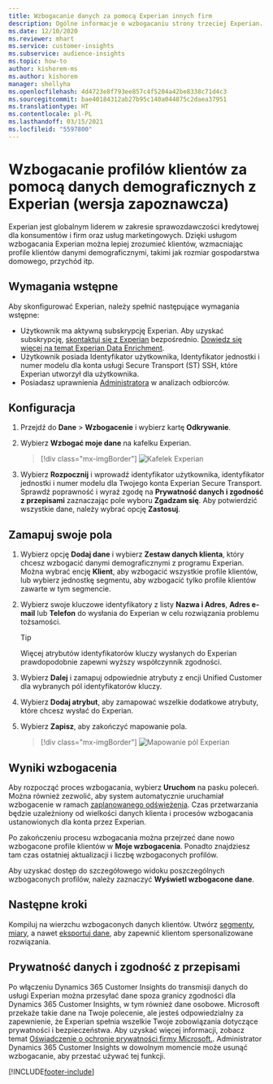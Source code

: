 ```yaml
---
title: Wzbogacanie danych za pomocą Experian innych firm
description: Ogólne informacje o wzbogacaniu strony trzeciej Experian.
ms.date: 12/10/2020
ms.reviewer: mhart
ms.service: customer-insights
ms.subservice: audience-insights
ms.topic: how-to
author: kishorem-ms
ms.author: kishorem
manager: shellyha
ms.openlocfilehash: 4d4723e8f793ee857c4f5204a42be8338c71d4c3
ms.sourcegitcommit: bae40184312ab27b95c140a044875c2daea37951
ms.translationtype: HT
ms.contentlocale: pl-PL
ms.lasthandoff: 03/15/2021
ms.locfileid: "5597800"
---
```

# <a name="enrich-customer-profiles-with-demographics-from-experian-preview"></a>Wzbogacanie profilów klientów za pomocą danych demograficznych z Experian (wersja zapoznawcza)

Experian jest globalnym liderem w zakresie sprawozdawczości kredytowej dla konsumentów i firm oraz usług marketingowych. Dzięki usługom wzbogacania Experian można lepiej zrozumieć klientów, wzmacniając profile klientów danymi demograficznymi, takimi jak rozmiar gospodarstwa domowego, przychód itp.

## <a name="prerequisites"></a>Wymagania wstępne

Aby skonfigurować Experian, należy spełnić następujące wymagania wstępne:

- Użytkownik ma aktywną subskrypcję Experian. Aby uzyskać subskrypcję, [skontaktuj się z Experian](https://www.experian.com/marketing-services/contact) bezpośrednio. [Dowiedz się więcej na temat Experian Data Enrichment](https://www.experian.com/marketing-services/microsoft?cmpid=ems_web_mci_cdppage).
- Użytkownik posiada Identyfikator użytkownika, Identyfikator jednostki i numer modelu dla konta usługi Secure Transport (ST) SSH, które Experian utworzył dla użytkownika.
- Posiadasz uprawnienia [Administratora](permissions.md#administrator) w analizach odbiorców.

## <a name="configuration"></a>Konfiguracja

1. Przejdź do **Dane** > **Wzbogacenie** i wybierz kartę **Odkrywanie**.

1. Wybierz **Wzbogać moje dane** na kafelku Experian.

   > [!div class="mx-imgBorder"]
   > ![Kafelek Experian](media/experian-tile.png "Kafelek Experian")

1. Wybierz **Rozpocznij** i wprowadź identyfikator użytkownika, identyfikator jednostki i numer modelu dla Twojego konta Experian Secure Transport. Sprawdź poprawność i wyraź zgodę na **Prywatność danych i zgodność z przepisami** zaznaczając pole wyboru **Zgadzam się**. Aby potwierdzić wszystkie dane, należy wybrać opcję **Zastosuj**.

## <a name="map-your-fields"></a>Zamapuj swoje pola

1.  Wybierz opcję **Dodaj dane** i wybierz **Zestaw danych klienta**, który chcesz wzbogacić danymi demograficznymi z programu Experian. Można wybrać encję **Klient**, aby wzbogacić wszystkie profile klientów, lub wybierz jednostkę segmentu, aby wzbogacić tylko profile klientów zawarte w tym segmencie.

1. Wybierz swoje kluczowe identyfikatory z listy **Nazwa i Adres**, **Adres e-mail** lub **Telefon** do wysłania do Experian w celu rozwiązania problemu tożsamości.

   > [!TIP]
   > Więcej atrybutów identyfikatorów kluczy wysłanych do Experian prawdopodobnie zapewni wyższy współczynnik zgodności.

1. Wybierz **Dalej** i zamapuj odpowiednie atrybuty z encji Unified Customer dla wybranych pól identyfikatorów kluczy.

1. Wybierz **Dodaj atrybut**, aby zamapować wszelkie dodatkowe atrybuty, które chcesz wysłać do Experian.

1.  Wybierz **Zapisz**, aby zakończyć mapowanie pola.

    > [!div class="mx-imgBorder"]
    > ![Mapowanie pól Experian](media/experian-field-mapping.png "Mapowanie pól Experian")

## <a name="enrichment-results"></a>Wyniki wzbogacenia

Aby rozpocząć proces wzbogacania, wybierz **Uruchom** na pasku poleceń. Można również zezwolić, aby system automatycznie uruchamiał wzbogacenie w ramach [zaplanowanego odświeżenia](system.md#schedule-tab). Czas przetwarzania będzie uzależniony od wielkości danych klienta i procesów wzbogacania ustanowionych dla konta przez Experian.

Po zakończeniu procesu wzbogacania można przejrzeć dane nowo wzbogacone profile klientów w **Moje wzbogacenia**. Ponadto znajdziesz tam czas ostatniej aktualizacji i liczbę wzbogaconych profilów.

Aby uzyskać dostęp do szczegółowego widoku poszczególnych wzbogaconych profilów, należy zaznaczyć **Wyświetl wzbogacone dane**.

## <a name="next-steps"></a>Następne kroki

Kompiluj na wierzchu wzbogaconych danych klientów. Utwórz [segmenty](segments.md), [miary](measures.md), a nawet [eksportuj dane](export-destinations.md), aby zapewnić klientom spersonalizowane rozwiązania.

## <a name="data-privacy-and-compliance"></a>Prywatność danych i zgodność z przepisami

Po włączeniu Dynamics 365 Customer Insights do transmisji danych do usługi Experian można przesyłać dane spoza granicy zgodności dla Dynamics 365 Customer Insights, w tym również dane osobowe. Microsoft przekaże takie dane na Twoje polecenie, ale jesteś odpowiedzialny za zapewnienie, że Experian spełnia wszelkie Twoje zobowiązania dotyczące prywatności i bezpieczeństwa. Aby uzyskać więcej informacji, zobacz temat [Oświadczenie o ochronie prywatności firmy Microsoft.](https://go.microsoft.com/fwlink/?linkid=396732).
Administrator Dynamics 365 Customer Insights w dowolnym momencie może usunąć wzbogacanie, aby przestać używać tej funkcji.


[!INCLUDE[footer-include](../includes/footer-banner.md)]